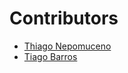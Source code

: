 # Contributors

- [Thiago Nepomuceno](https://github.com/ThiNepo)
- [Tiago Barros](https://github.com/tiagobpires)
